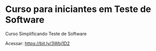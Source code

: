 # Curso para iniciantes em Teste de Software

Curso Simplificando Teste de Software 

Acessar: https://bit.ly/3Wbj1D2
